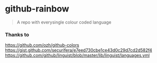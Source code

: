 # github-rainbow

> A repo with everysingle colour coded language 

### Thanks to
https://github.com/ozh/github-colors <br>
https://gist.github.com/securifera/e7eed730cbe1ce43d0c29d7cd2d582f4 <br>
https://github.com/github/linguist/blob/master/lib/linguist/languages.yml <br>
